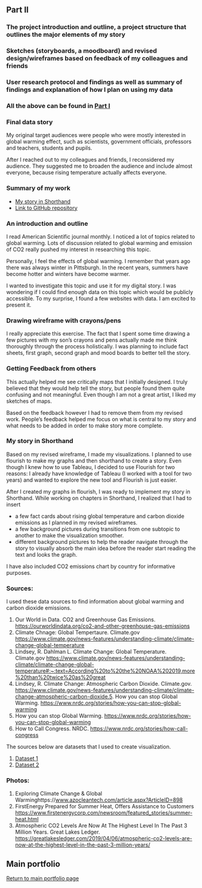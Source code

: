 ## Part II

### The project introduction and outline, a project structure that outlines the major elements of my story
### Sketches (storyboards, a moodboard) and revised design/wireframes based on feedback of my colleagues and friends 
### User research protocol and findings as well as summary of findings and  explanation of how I plan on using my data
### All the above can be found in [Part I](final_p1.md)

### Final data story

My original target audiences were people who were mostly interested in global warming effect, such as scientists, government officials, professors and teachers, students and pupils. 

After I reached out to my colleagues and friends, I reconsidered my audience. They suggested me to broaden the audience and include almost everyone, because rising temperature actually affects everyone. 

### Summary of my work

- [My story in Shorthand](https://preview.shorthand.com/OmtbX0wgD7gBBrOd)
- [Link to GitHub repository](https://github.com/koshka77/mfurin-vizstory)

### An introduction and outline

I read American Scientific journal monthly. I noticed a lot of topics related to global warming. Lots of discussion related to global warming and emission of CO2 really pushed my interest in researching this topic.

Personally, I feel the effects of global warming. I remember that years ago there was always winter in Pittsburgh. In the recent years, summers have become hotter and winters have become warmer. 

I wanted to investigate this topic and use it for my digital story. I was wondering if I could find enough data on this topic which would be publicly accessible. To my surprise, I found a few websites with data. I am excited to present it. 

### Drawing wireframe with crayons/pens

I really appreciate this exercise. The fact that I spent some time drawing a few pictures with my son’s crayons and pens actually made me think thoroughly through the process holistically. I was planning to include fact sheets, first graph, second graph and mood boards to better tell the story.  

### Getting Feedback from others

This actually helped me see critically maps that I initially designed. I truly believed that they would help tell the story, but people found them quite confusing and not meaningful. Even though I am not a great artist, I liked my sketches of maps. 

Based on the feedback however I had to remove them from my revised work. People’s feedback helped me focus on what is central to my story and what needs to be added in order to make story more complete. 

### My story in Shorthand

Based on my revised wireframe, I made my visualizations. I planned to use flourish to make my graphs and then shorthand to create a story. Even though I knew how to use Tableau, I decided to use Flourish for two reasons: I already have knowledge of Tableau (I worked with a tool for two years) and wanted to explore the new tool and Flourish is just easier. 

After I created my graphs in flourish, I was ready to implement my story in Shorthand. While working on chapters in Shorthand, I realized that I had to insert 
-	a few fact cards about rising global temperature and carbon dioxide emissions as I planned in my revised wireframes. 
-	a few background pictures during transitions from one subtopic to another to make the visualization smoother.
- different background pictures to help the reader navigate through the story to visually absorb the main idea before the reader start reading the text and looks the graph. 

I have also included CO2 emissions chart by country for informative purposes. 

### Sources:
I used these data sources to find information about global warming and carbon dioxide emissions. 

1. Our World in Data. CO2 and Greenhouse Gas Emissions. https://ourworldindata.org/co2-and-other-greenhouse-gas-emissions 
2. Climate Chnage: Global Tempertaure. Climate.gov  https://www.climate.gov/news-features/understanding-climate/climate-change-global-temperature 
3. Lindsey, R. Dahlman L. Climate Change: Global Temperature. Climate.gov https://www.climate.gov/news-features/understanding-climate/climate-change-global-temperature#:~:text=According%20to%20the%20NOAA%202019,more%20than%20twice%20as%20great
4. Lindsey, R. Climate Change: Atmospheric Carbon Dioxide. Climate.gov.  https://www.climate.gov/news-features/understanding-climate/climate-change-atmospheric-carbon-dioxide.5. How you can stop Global Warming. https://www.nrdc.org/stories/how-you-can-stop-global-warming 
5. How you can stop Global Warming. https://www.nrdc.org/stories/how-you-can-stop-global-warming 
6. How to Call Congress. NRDC. https://www.nrdc.org/stories/how-call-congress 


The sources below are datasets that I used to create visualization. 

1. [Dataset 1](https://www.ncdc.noaa.gov/cag/global/time-series)
2. [Dataset 2](https://climatedataguide.ucar.edu/climate-data/overview-carbon-dioxide-co2-data-sets)


### Photos:


1. Exploring Climate Change & Global Warminghttps://www.azocleantech.com/article.aspx?ArticleID=898
2. FirstEnergy Prepared for Summer Heat, Offers Assistance to Customers https://www.firstenergycorp.com/newsroom/featured_stories/summer-heat.html 
3. Atmospheric CO2 Levels Are Now At The Highest Level In The Past 3 Million Years. Great Lakes Ledger. 
https://greatlakesledger.com/2019/04/06/atmospheric-co2-levels-are-now-at-the-highest-level-in-the-past-3-million-years/




## Main portfolio
[Return to main portfolio page](README.md)

